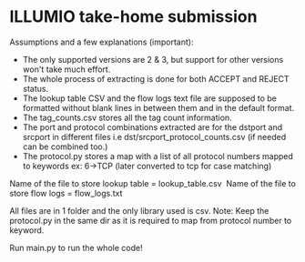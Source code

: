 # ILLUMIO take-home submission

Assumptions and a few explanations (important):

- The only supported versions are 2 & 3, but support for other versions won't take much effort.&nbsp;
- The whole process of extracting is done for both ACCEPT and REJECT status.&nbsp;
- The lookup table CSV and the flow logs text file are supposed to be formatted without blank lines in between them and in the default format.&nbsp;
- The tag_counts.csv stores all the tag count information.&nbsp;
- The port and protocol combinations extracted are for the dstport and srcport in different files i.e dst/srcport_protocol_counts.csv (if needed can be combined too.)&nbsp;
- The protocol.py stores a map with a list of all protocol numbers mapped to keywords ex: 6->TCP (later converted to tcp for case matching)&nbsp;

Name of the file to store lookup table = lookup_table.csv&nbsp;
Name of the file to store flow logs = flow_logs.txt&nbsp;

All files are in 1 folder and the only library used is csv. Note: Keep the protocol.py in the same dir as it is required to map from protocol number to keyword.&nbsp;

Run main.py to run the whole code!&nbsp;
